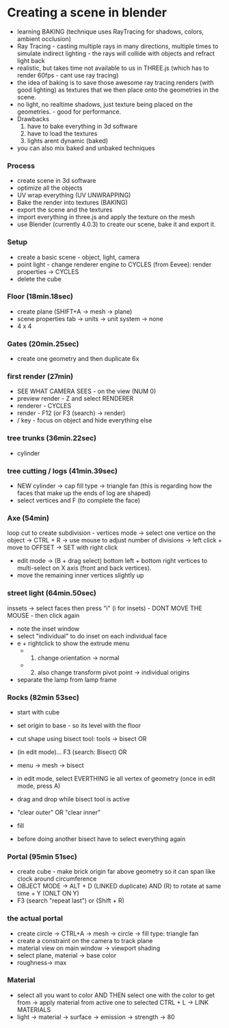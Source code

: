 # Creating a scene in blender

- learning BAKING (technique uses RayTracing for shadows, colors, ambient occlusion)
- Ray Tracing - casting multiple rays in many directions, multiple times to simulate indirect lighting - the rays will collide with objects and refract light back
- realistic, but takes time not available to us in THREE.js (which has to render 60fps - cant use ray tracing)
- the idea of baking is to save those awesome ray tracing renders (with good lighting) as textures that we then place onto the geometries in the scene.
- no light, no realtime shadows, just texture being placed on the geometries. - good for performance.
- Drawbacks 
  1. have to bake everything in 3d software
  2. have to load the textures
  3. lights arent dynamic (baked)
- you can also mix baked and unbaked techniques

### Process
- create scene in 3d software
- optimize all the objects
- UV wrap everything (UV UNWRAPPING)
- Bake the render into textures (BAKING)
- export the scene and the textures
- import everything in three.js and apply the texture on the mesh
- use Blender (currently 4.0.3) to create our scene, bake it and export it.

### Setup
- create a basic scene - object, light, camera  
- point light - change renderer engine to CYCLES (from Eevee): render properties -> CYCLES
- delete the cube

### Floor (18min.18sec)
- create plane (SHIFT+A -> mesh -> plane)
- scene properties tab -> units -> unit system -> none
- 4 x 4

### Gates (20min.25sec)
- create one geometry and then duplicate 6x

### first render (27min)
- SEE WHAT CAMERA SEES - on the view (NUM 0)
- preview render - Z and select RENDERER
- renderer - CYCLES
- render - F12 (or F3 (search) -> render)
- / key - focus on object and hide everything else

### tree trunks (36min.22sec)
- cylinder 

### tree cutting / logs (41min.39sec)
- NEW cylinder -> cap fill type -> triangle fan (this is regarding how the faces that make up the ends of log are shaped)
- select vertices and F (to complete the face)

### Axe (54min)
loop cut to create subdivision - vertices mode -> select one vertice on the object -> CTRL + R -> use mouse to adjust number of divisions -> left click + move to OFFSET -> SET with right click
- edit mode -> (B + drag select) bottom left + bottom right vertices to multi-select on X axis (front and back vertices).
- move the remaining inner vertices slightly up 

### street light (64min.50sec)
inssets -> select faces then press "i" (i for insets) - DONT MOVE THE MOUSE - then click again 
- note the inset window
- select "individual" to do inset on each individual face
- e + rightclick to show the extrude menu
  - 1. change orientation -> normal
  - 2. also change transform pivot point -> individual origins
- separate the lamp from lamp frame

### Rocks (82min 53sec)
- start with cube
- set origin to base - so its level with the floor
- cut shape using bisect tool: tools -> bisect
OR
- (in edit mode)... F3 (search: Bisect)
OR
- menu -> mesh -> bisect

- in edit mode, select EVERTHING ie all vertex of geometry (once in edit mode, press A)
- drag and drop while bisect tool is active
- "clear outer" OR "clear inner"
- fill
- before doing another bisect have to select everything again

### Portal (95min 51sec)
- create cube - make brick origin far above geometry so it can span like clock around circumference
- OBJECT MODE -> ALT + D (LINKED duplicate) AND (R) to rotate at same time + Y (ONLT ON Y)
- F3 (search "repeat last") or (Shift + R)

### the actual portal
- create circle -> CTRL+A -> mesh -> circle -> fill type: triangle fan
- create a constraint on the camera to track plane
- material view on main window -> viewport shading
- select plane, material -> base color
- roughness-> max

### Material
- select all you want to color 
    AND THEN select one with the color to get from -> apply material from active one to selected CTRL + L -> LINK MATERIALS
- light 
  -> material -> surface -> emission 
  -> strength -> 80

  